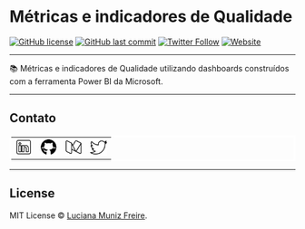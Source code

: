 # Métricas e indicadores de Qualidade

[![GitHub license](https://img.shields.io/github/license/lumunizf/metrics)](https://github.com/lumunizf/metrics/blob/master/LICENSE)
[![GitHub last commit](https://img.shields.io/github/last-commit/lumunizf/metrics)](https://github.com/lumunizf/metrics/commits/master)
[![Twitter Follow](https://img.shields.io/badge/follow-%40lumunizf-blue.svg?style=popout&logo=twitter)](https://twitter.com/lumunizf)
[![Website](https://img.shields.io/website?url=https://medium.com/@lumunizf)](https://medium.com/@lumunizf)

-------

:books: Métricas e indicadores de Qualidade utilizando dashboards construídos com a ferramenta Power BI da Microsoft.

-------

## Contato

<section class="contato">
	<div align="center">
      <table bordercolor="#FFFFFF">
         <tr>
            <td><a href="https://www.linkedin.com/in/lumunizf/"><img src="img/linkedin.png" title="Visualize o meu perfil no Linkedin" width="30"></a></td>
            <td><a href="https://github.com/lumunizf"><img src="img/github.png" title="Siga-me no Github" width="30"></td>
            <td><a href="https://medium.com/@lumunizf"><img src="img/medium.png" title="Leia meus artigos no Medium" width="30"></a></td>
            <td><a href="https://twitter.com/lumunizf"><img src="img/twitter.png" title="Siga-me no Twitter" width="30"></a></td>
         </tr>
      </table>
   </div>
</section>

-------

## License

MIT License © [Luciana Muniz Freire](https://br.linkedin.com/in/lumunizf).